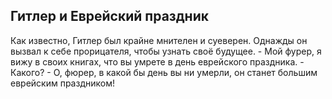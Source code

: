 ## Гитлер и Еврейский праздник

Как известно, Гитлер был крайне мнителен и суеверен. Однажды он вызвал к себе прорицателя,
чтобы узнать своё будущее. - Мой фурер, я вижу в своих книгах, что вы умрете
в день еврейского праздника. - Какого? - О, фюрер, в какой бы день вы ни умерли, он станет
большим еврейским праздником!